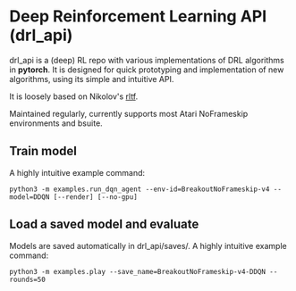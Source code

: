 # Deep Reinforcement Learning API (drl_api)

drl_api is a (deep) RL repo with various implementations of DRL algorithms in **pytorch**. It is designed for quick prototyping and implementation of new algorithms, using its simple and intuitive API. 

It is loosely based on Nikolov's [rltf](https://github.com/nikonikolov/rltf). 

Maintained regularly, currently supports most Atari NoFrameskip environments and bsuite. 

## Train model
A highly intuitive example command:
```
python3 -m examples.run_dqn_agent --env-id=BreakoutNoFrameskip-v4 --model=DDQN [--render] [--no-gpu]
```

## Load a saved model and evaluate
Models are saved automatically in drl_api/saves/. A highly intuitive example command:
```
python3 -m examples.play --save_name=BreakoutNoFrameskip-v4-DDQN --rounds=50
```
